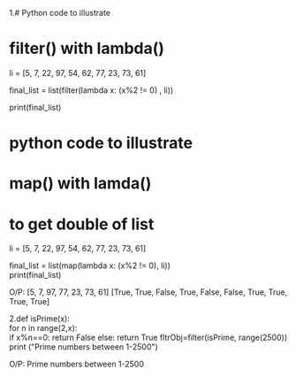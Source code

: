 1.# Python code to illustrate 
# filter() with lambda() 

li = [5, 7, 22, 97, 54, 62, 77, 23, 73, 61] 

final_list = list(filter(lambda x: (x%2 != 0) , li)) 

print(final_list)

# python code to illustrate
# map() with lamda()
# to get double of list
li = [5, 7, 22, 97, 54, 62, 77, 23, 73, 61] 

final_list = list(map(lambda x: (x%2 != 0), li))    
print(final_list)

O/P:
[5, 7, 97, 77, 23, 73, 61]
[True, True, False, True, False, False, True, True, True, True]

2.def isPrime(x):                                                                                                                                                                   
    for n in range(2,x):                                                                                                                                                           
        if x%n==0: 
            return False
        else:
            return True 
fltrObj=filter(isPrime, range(2500)) 
print ("Prime numbers between 1-2500")

O/P:
Prime numbers between 1-2500
